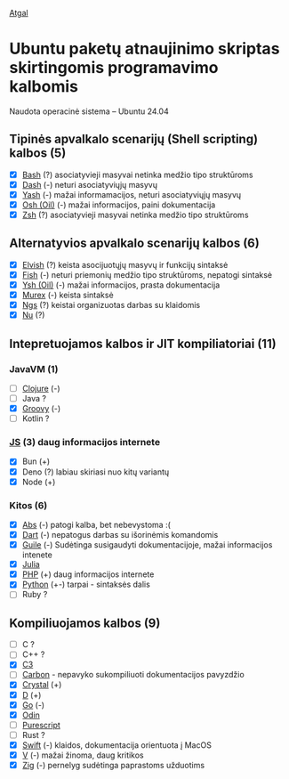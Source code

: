 [Atgal](../readme.md)

# Ubuntu paketų atnaujinimo skriptas skirtingomis programavimo kalbomis

Naudota operacinė sistema – Ubuntu 24.04

## Tipinės apvalkalo scenarijų (Shell scripting) kalbos (5)

* [x] [Bash](bash_readme.md) (?) asociatyvieji masyvai netinka medžio tipo struktūroms
* [x] [Dash](dash_readme.md) (-) neturi asociatyviųjų masyvų
* [x] [Yash](yash_readme.md) (-) mažai informamacijos, neturi asociatyviųjų masyvų
* [x] [Osh (Oil)](oil-osh_readme.md) (-) mažai informacijos, paini dokumentacija
* [x] [Zsh](zsh_readme.md) (?) asociatyvieji masyvai netinka medžio tipo struktūroms
  
## Alternatyvios apvalkalo scenarijų kalbos (6)

* [x] [Elvish](elvish_readme.md) (?) keista asocijuotųjų masyvų ir funkcijų sintaksė
* [x] [Fish](fish_readme.md) (-) neturi priemonių medžio tipo struktūroms, nepatogi sintaksė  
* [x] [Ysh (Oil)](oil-ysh_readme.md) (-) mažai informacijos, prasta dokumentacija
* [x] [Murex](murex_readme.md) (-) keista sintaksė
* [x] [Ngs](ngs_readme.md) (?) keistai organizuotas darbas su klaidomis
* [x] [Nu](nu_readme.md) (?)

## Intepretuojamos kalbos ir JIT kompiliatoriai (11)

### JavaVM (1)
  
* [ ] [Clojure](https://clojure.org/) (-)
* [ ] Java ?
* [X] [Groovy](groovy_readme.md) (-)
* [ ] Kotlin ?

### [JS](js_readme.md) (3) daug informacijos internete

* [x] Bun (+)
* [x] Deno (?) labiau skiriasi nuo kitų variantų
* [x] Node (+)

### Kitos (6)

* [x] [Abs](abs_readme.md) (-) patogi kalba, bet nebevystoma :(
* [x] [Dart](dart_readme.md) (-) nepatogus darbas su išorinėmis komandomis
* [x] [Guile](guile_readme.md) (-) Sudėtinga susigaudyti dokumentacijoje, mažai informacijos intenete
* [x] [Julia](julia_readme.md)
* [x] [PHP](php_readme.md) (+) daug informacijos internete
* [x] [Python](py_readme.md) (+-) tarpai - sintaksės dalis
* [ ] Ruby ?

## Kompiliuojamos kalbos (9)

* [ ] C ?
* [ ] C++ ?
* [x] [C3](c3_readme.md)
* [ ] [Carbon](carbon_readme.md) - nepavyko sukompiliuoti dokumentacijos pavyzdžio
* [x] [Crystal](crystal_readme.md) (+)
* [x] [D](d_readme.md) (+)
* [x] [Go](go_readme.md) (-)
* [x] [Odin](odin_readme.md)
* [ ] [Purescript](purs_readme.md)
* [ ] Rust ?
* [x] [Swift](swift_readme.md) (-) klaidos, dokumentacija orientuota į MacOS
* [x] [V](v_readme.md) (-) mažai žinoma, daug kritikos
* [x] [Zig](zig_readme.md) (-) pernelyg sudėtinga paprastoms užduotims
